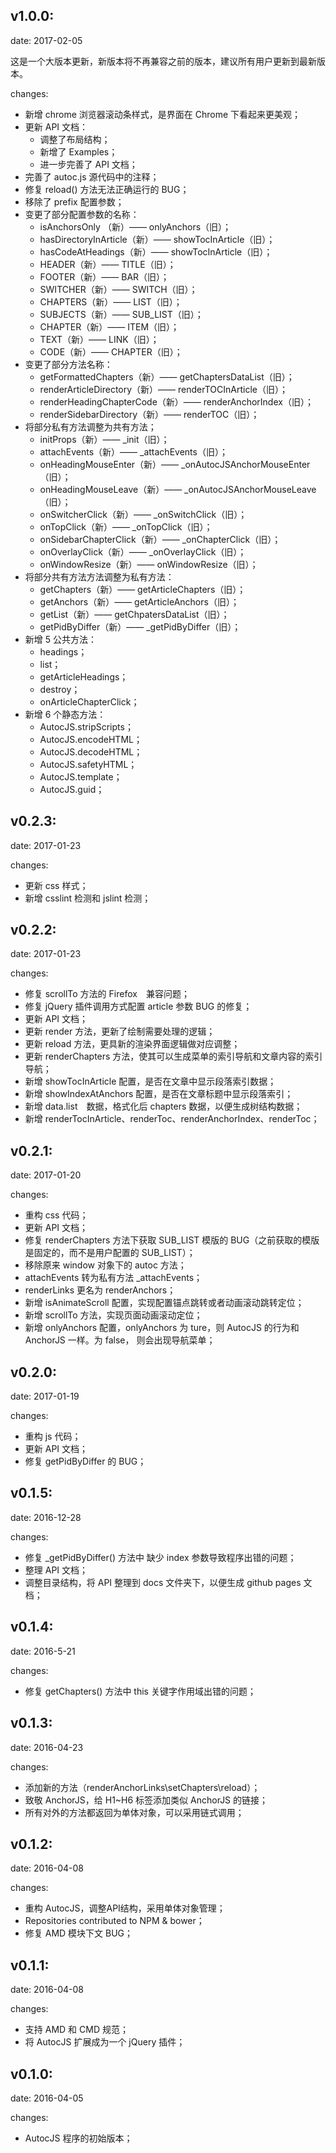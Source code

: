 ## v1.0.0:

date: 2017-02-05

这是一个大版本更新，新版本将不再兼容之前的版本，建议所有用户更新到最新版本。

changes:

* 新增 chrome 浏览器滚动条样式，是界面在 Chrome 下看起来更美观；
* 更新 API 文档：
  * 调整了布局结构；
  * 新增了 Examples；
  * 进一步完善了 API 文档； 
* 完善了 autoc.js 源代码中的注释； 
* 修复 reload() 方法无法正确运行的 BUG；
* 移除了 prefix 配置参数；
* 变更了部分配置参数的名称：
  * isAnchorsOnly （新）—— onlyAnchors（旧）；
  * hasDirectoryInArticle（新）—— showTocInArticle（旧）；
  * hasCodeAtHeadings（新）—— showTocInArticle（旧）；
  * HEADER（新）—— TITLE（旧）；
  * FOOTER（新）—— BAR（旧）；
  * SWITCHER（新）—— SWITCH（旧）；
  * CHAPTERS（新）—— LIST（旧）；
  * SUBJECTS（新）—— SUB_LIST（旧）；
  * CHAPTER（新）—— ITEM（旧）；
  * TEXT（新）—— LINK（旧）；
  * CODE（新）—— CHAPTER（旧）；
* 变更了部分方法名称：
  * getFormattedChapters（新）—— getChaptersDataList（旧）；
  * renderArticleDirectory（新）—— renderTOCInArticle（旧）；
  * renderHeadingChapterCode（新）—— renderAnchorIndex（旧）；
  * renderSidebarDirectory（新）—— renderTOC（旧）；
* 将部分私有方法调整为共有方法；
  * initProps（新）—— _init（旧）；
  * attachEvents（新）—— _attachEvents（旧）；
  * onHeadingMouseEnter（新）—— _onAutocJSAnchorMouseEnter（旧）；
  * onHeadingMouseLeave（新）—— _onAutocJSAnchorMouseLeave（旧）；
  * onSwitcherClick（新）—— _onSwitchClick（旧）；
  * onTopClick（新）—— _onTopClick（旧）；
  * onSidebarChapterClick（新）—— _onChapterClick（旧）；
  * onOverlayClick（新）—— _onOverlayClick（旧）；
  * onWindowResize（新）—— onWindowResize（旧）；
* 将部分共有方法方法调整为私有方法：
  * getChapters（新）—— getArticleChapters（旧）；
  * getAnchors（新）—— getArticleAnchors（旧）；
  * getList（新）—— getChpatersDataList（旧）；
  * getPidByDiffer（新）—— _getPidByDiffer（旧）；
* 新增 5 公共方法：
  * headings；
  * list；
  * getArticleHeadings；
  * destroy；
  * onArticleChapterClick；
* 新增 6 个静态方法：  
  * AutocJS.stripScripts；
  * AutocJS.encodeHTML；
  * AutocJS.decodeHTML；
  * AutocJS.safetyHTML；
  * AutocJS.template；
  * AutocJS.guid；


## v0.2.3:

date: 2017-01-23

changes:

* 更新 css 样式；
* 新增 csslint 检测和 jslint 检测；


## v0.2.2:

date: 2017-01-23

changes:

* 修复 scrollTo 方法的 Firefox　兼容问题；
* 修复 jQuery 插件调用方式配置 article 参数 BUG 的修复；
* 更新 API 文档；
* 更新 render 方法，更新了绘制需要处理的逻辑；
* 更新 reload 方法，更具新的渲染界面逻辑做对应调整；
* 更新 renderChapters 方法，使其可以生成菜单的索引导航和文章内容的索引导航；
* 新增 showTocInArticle 配置，是否在文章中显示段落索引数据；
* 新增 showIndexAtAnchors 配置，是否在文章标题中显示段落索引；
* 新增 data.list　数据，格式化后 chapters 数据，以便生成树结构数据；
* 新增 renderTocInArticle、renderToc、renderAnchorIndex、renderToc；


## v0.2.1:

date: 2017-01-20

changes:

* 重构 css 代码；
* 更新 API 文档；
* 修复 renderChapters 方法下获取 SUB_LIST 模版的 BUG（之前获取的模版是固定的，而不是用户配置的 SUB_LIST）；
* 移除原来 window 对象下的 autoc 方法；
* attachEvents 转为私有方法 _attachEvents；
* renderLinks 更名为 renderAnchors；
* 新增 isAnimateScroll 配置，实现配置锚点跳转或者动画滚动跳转定位；
* 新增 scrollTo 方法，实现页面动画滚动定位；
* 新增 onlyAnchors 配置，onlyAnchors 为 ture，则 AutocJS 的行为和 AnchorJS 一样。为 false， 则会出现导航菜单；


## v0.2.0:

date: 2017-01-19

changes:

* 重构 js 代码；
* 更新 API 文档；
* 修复 getPidByDiffer 的 BUG；


## v0.1.5:

date: 2016-12-28

changes:

* 修复 _getPidByDiffer() 方法中 缺少 index 参数导致程序出错的问题；
* 整理 API 文档；
* 调整目录结构，将 API 整理到 docs 文件夹下，以便生成 github pages 文档；


## v0.1.4:

date: 2016-5-21

changes:

* 修复 getChapters() 方法中 this 关键字作用域出错的问题；


## v0.1.3:

date: 2016-04-23

changes:

* 添加新的方法（renderAnchorLinks\setChapters\reload）；
* 致敬 AnchorJS，给 H1~H6 标签添加类似 AnchorJS 的链接；
* 所有对外的方法都返回为单体对象，可以采用链式调用；


## v0.1.2:

date: 2016-04-08

changes:

* 重构 AutocJS，调整API结构，采用单体对象管理；
* Repositories contributed to NPM & bower；
* 修复 AMD 模块下文 BUG；


## v0.1.1:

date: 2016-04-08

changes:

* 支持 AMD 和 CMD 规范；
* 将 AutocJS 扩展成为一个 jQuery 插件；


## v0.1.0:

date: 2016-04-05

changes:

* AutocJS 程序的初始版本；
